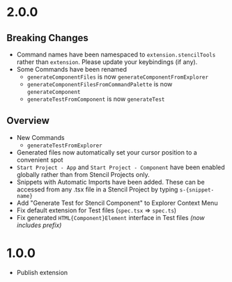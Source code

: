 # 2.0.0
## Breaking Changes
- Command names have been namespaced to `extension.stencilTools` rather than `extension`. Please update your keybindings (if any).
- Some Commands have been renamed
    - `generateComponentFiles` is now `generateComponentFromExplorer`
    - `generateComponentFilesFromCommandPalette` is now `generateComponent`
    - `generateTestFromComponent` is now `generateTest`
## Overview
- New Commands
    - `generateTestFromExplorer`
- Generated files now automatically set your cursor position to a convenient spot
- `Start Project - App` and `Start Project - Component` have been enabled globally rather than from Stencil Projects only.
- Snippets with Automatic Imports have been added. These can be accessed from any .tsx file in a Stencil Project by typing `s-{snippet-name}`
- Add "Generate Test for Stencil Component" to Explorer Context Menu
- Fix default extension for Test files (`spec.tsx` => `spec.ts`)
- Fix generated `HTML{Component}Element` interface in Test files *(now includes prefix)*

# 1.0.0
- Publish extension